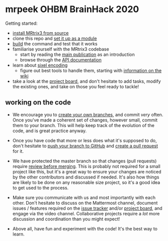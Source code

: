# mrpeek OHBM BrainHack 2020

Getting started:

- [install MRtrix3 from source](https://mrtrix.readthedocs.io/en/latest/installation/build_from_source.html)
- clone this repo and [set it up as a module](https://mrtrix.readthedocs.io/en/latest/tips_and_tricks/external_modules.html)
- [build](https://www.mrtrix.org/developer-documentation/build_page.html) the command and test that it works
- familiarise yourself with the MRtrix3 codebase
  - start by reading the [main publication](https://pubmed.ncbi.nlm.nih.gov/31473352/) as an introduction
  - browse through the [API documentation](https://www.mrtrix.org/developer-documentation/)
- learn about [sixel encoding](https://en.wikipedia.org/wiki/Sixel)
  - figure out best tools to handle them, starting with [information on the wiki](https://github.com/MRtrix3/mrpeek/wiki)
- take a look at the [project board](https://github.com/MRtrix3/mrpeek/projects/1), and don't hesitate to add tasks, modify the existing ones, and take on those you feel ready to tackle!

## working on the code

- We encourage you to [create your own branches](https://git-scm.com/book/en/v2/Git-Branching-Basic-Branching-and-Merging), and commit _very_ often. Once you've made a coherent set of changes, however small, commit them to your branch. This will help keep track of the evolution of the code, and is great practice anyway.

- Once you have code that more or less does what it's supposed to do, don't hesitate to [push your branch to GitHub](https://help.github.com/en/github/using-git/pushing-commits-to-a-remote-repository) and [create a pull request](https://help.github.com/en/github/collaborating-with-issues-and-pull-requests/creating-a-pull-request) for it. 

- We have protected the master branch so that changes (pull requests) require [review before merging](https://help.github.com/en/github/collaborating-with-issues-and-pull-requests/reviewing-changes-in-pull-requests). This is probably not required for a small project like this, but it's a great way to ensure your changes are noticed by the other contributors and discussed if needed. It's also how things are likely to be done on any reasonable size project, so it's a good idea to get used to the process. 

- Make sure you communicate with us and most importantly with each other. Don't hesitate to discuss on the Mattermost channel, document issues / features required on the [issue tracker](https://github.com/MRtrix3/mrpeek/issues) and/or [project board](https://github.com/MRtrix3/mrpeek/projects/1), and engage via the video channel. Collaborative projects require a _lot_ more discussion and coordination than you might expect!

- Above all, have fun and experiment with the code! It's the best way to learn.
